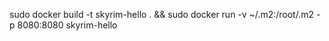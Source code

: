 sudo docker build   -t skyrim-hello . && sudo docker run -v ~/.m2:/root/.m2 -p 8080:8080 skyrim-hello
